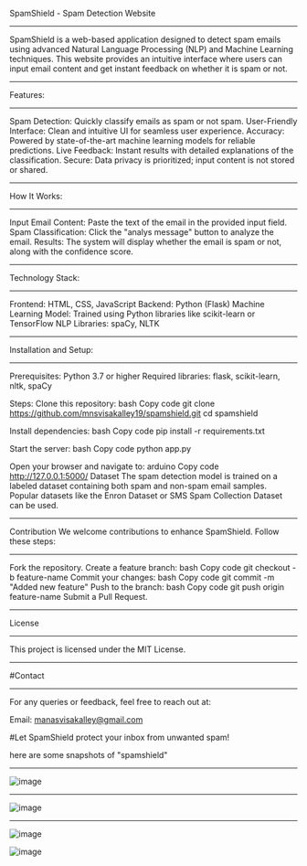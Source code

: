 SpamShield -
Spam Detection Website

________________________________________________________________________________________________________________________________________________________________________________________

SpamShield is a web-based application designed to detect spam emails using advanced Natural Language Processing (NLP) and Machine Learning techniques. This website provides an intuitive interface where users can input email content and get instant feedback on whether it is spam or not.

_________________________________________________________________________________________________________________________________________________________________________________________
Features:
_____________________________________________________________________________________________________________________________________________________________________________________
Spam Detection: Quickly classify emails as spam or not spam.
User-Friendly Interface: Clean and intuitive UI for seamless user experience.
Accuracy: Powered by state-of-the-art machine learning models for reliable predictions.
Live Feedback: Instant results with detailed explanations of the classification.
Secure: Data privacy is prioritized; input content is not stored or shared.

_____________________________________________________________________________________________________________________________________________________________________________________
How It Works:
__________________________________________________________________________________________________________________________________________________________________________________
Input Email Content: Paste the text of the email in the provided input field.
Spam Classification: Click the "analys message" button to analyze the email.
Results: The system will display whether the email is spam or not, along with the confidence score.

_________________________________________________________________________________________________________________________________________________________________________________________
Technology Stack:
_________________________________________________________________________________________________________________________________________________________________________________________
Frontend: HTML, CSS, JavaScript
Backend: Python (Flask)
Machine Learning Model: Trained using Python libraries like scikit-learn or TensorFlow
NLP Libraries: spaCy, NLTK
_________________________________________________________________________________________________________________________________________________________________________________________
Installation and Setup:
________________________________________________________________________________________________________________________________________________________________________________________
Prerequisites:  Python 3.7 or higher
Required libraries: flask, scikit-learn, nltk, spaCy

Steps:
Clone this repository:
bash
Copy code
git clone https://github.com/mnsvisakalley19/spamshield.git
cd spamshield

Install dependencies:
bash
Copy code
pip install -r requirements.txt

Start the server:
bash
Copy code
python app.py

Open your browser and navigate to:
arduino
Copy code
http://127.0.0.1:5000/
Dataset
The spam detection model is trained on a labeled dataset containing both spam and non-spam email samples. Popular datasets like the Enron Dataset or SMS Spam Collection Dataset can be used.
_____________________________________________________________________________________________________________________________________________________________________________________

Contribution
We welcome contributions to enhance SpamShield. Follow these steps:
_______________________________________________________________________________________________________________________________________________________________________________________
Fork the repository.
Create a feature branch:
bash
Copy code
git checkout -b feature-name
Commit your changes:
bash
Copy code
git commit -m "Added new feature"
Push to the branch:
bash
Copy code
git push origin feature-name
Submit a Pull Request.
_________________________________________________________________________________________________________________________________________________________________________________________
License
_____________________________________________________________________________________________________________________________________________________________________________________
This project is licensed under the MIT License.
______________________________________________________________________________________________________________________________________________________________________________________
#Contact
________________________________________________________________________________________________________________________________________________________________________________________
For any queries or feedback, feel free to reach out at:

Email: manasvisakalley@gmail.com

#Let SpamShield protect your inbox from unwanted spam!



here are some snapshots of "spamshield"

__________________________________________________________________________________________________________________________________________________________________________________
![image](https://github.com/user-attachments/assets/a3649fba-91fc-437d-8b7e-696225d86f8e)



______________________________________________________________________________________________________________________________________________________________________________________
![image](https://github.com/user-attachments/assets/80f1fb0e-6ef8-42b5-8760-af3970d4b2cf)


_________________________________________________________________________________________________________________________________________________________________________________
![image](https://github.com/user-attachments/assets/80d57732-4fa4-4a3a-9da5-f409e70ba5a6)


![image](https://github.com/user-attachments/assets/e1c9bbcf-2214-4b77-9cc2-7f75817ae4ed)



